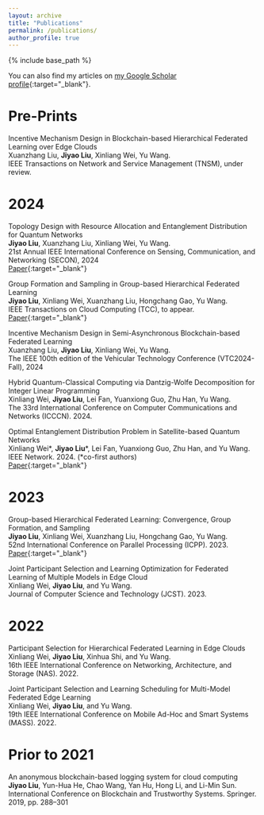 ```yaml
---
layout: archive
title: "Publications"
permalink: /publications/
author_profile: true
---
```


<!-- {% if site.author.googlescholar %}
  <div class="wordwrap">You can also find my articles on <a href="{{site.author.googlescholar}}">my Google Scholar profile</a>.</div>  
{% endif %}   -->


{% include base_path %}  

<!-- {% for post in site.publications reversed %}
  {% include archive-single.html %}
{% endfor %} -->


You can also find my articles on [my Google Scholar profile](https://scholar.google.com/citations?user=fKvC6OMAAAAJ){:target="_blank"}.  



# Pre-Prints  

Incentive Mechanism Design in Blockchain-based Hierarchical Federated Learning over Edge Clouds  
Xuanzhang Liu, **Jiyao Liu**, Xinliang Wei, Yu Wang.  
IEEE Transactions on Network and Service Management (TNSM), under review.  


# 2024  

Topology Design with Resource Allocation and Entanglement Distribution for Quantum Networks  
**Jiyao Liu**, Xuanzhang Liu, Xinliang Wei, Yu Wang.  
21st Annual IEEE International Conference on Sensing, Communication, and Networking (SECON), 2024  
[Paper](/files/papers/2024/QuTopo.pdf){:target="_blank"}  

Group Formation and Sampling in Group-based Hierarchical Federated Learning  
**Jiyao Liu**, Xinliang Wei, Xuanzhang Liu, Hongchang Gao, Yu Wang.  
IEEE Transactions on Cloud Computing (TCC), to appear.  
[Paper](/files/papers/2024/FL_Grouping-TCC.pdf){:target="_blank"}  

Incentive Mechanism Design in Semi-Asynchronous Blockchain-based Federated Learning  
Xuanzhang Liu, **Jiyao Liu**, Xinliang Wei, Yu Wang.  
The IEEE 100th edition of the Vehicular Technology Conference (VTC2024-Fall), 2024  

Hybrid Quantum-Classical Computing via Dantzig-Wolfe Decomposition for Integer Linear Programming  
Xinliang Wei, **Jiyao Liu**, Lei Fan, Yuanxiong Guo, Zhu Han, Yu Wang.  
The 33rd International Conference on Computer Communications and Networks (ICCCN). 2024.  

Optimal Entanglement Distribution Problem in Satellite-based Quantum Networks   
Xinliang Wei\*, **Jiyao Liu**\*, Lei Fan, Yuanxiong Guo, Zhu Han, and Yu Wang.  
IEEE Network. 2024. (\*co-first authors)  
[Paper](/files/papers/2024/Satellite_based_Entanglement.pdf){:target="_blank"}  


# 2023

Group-based Hierarchical Federated Learning: Convergence, Group Formation, and Sampling  
**Jiyao Liu**, Xinliang Wei, Xuanzhang Liu, Hongchang Gao, Yu Wang.  
52nd International Conference on Parallel Processing (ICPP). 2023.  
[Paper](/files/papers/2023/gfl-icpp-23.pdf){:target="_blank"}  

Joint Participant Selection and Learning Optimization for Federated Learning of Multiple Models in Edge Cloud  
Xinliang Wei, **Jiyao Liu**, and Yu Wang.  
Journal of Computer Science and Technology (JCST). 2023.  


# 2022

Participant Selection for Hierarchical Federated Learning in Edge Clouds  
Xinliang Wei, **Jiyao Liu**, Xinhua Shi, and Yu Wang.  
16th IEEE International Conference on Networking, Architecture, and Storage (NAS). 2022.  

Joint Participant Selection and Learning Scheduling for Multi-Model Federated Edge Learning  
Xinliang Wei, **Jiyao Liu**, and Yu Wang.  
19th IEEE International Conference on Mobile Ad-Hoc and Smart Systems (MASS). 2022.  


# Prior to 2021

An anonymous blockchain-based logging system for cloud computing  
**Jiyao Liu**, Yun-Hua He, Chao Wang, Yan Hu, Hong Li, and Li-Min Sun.  
International Conference on Blockchain and Trustworthy Systems. Springer. 2019, pp. 288–301  

